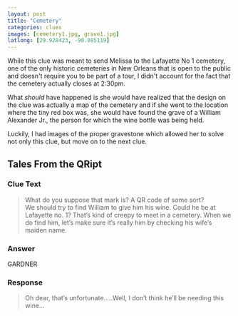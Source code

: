 ```yaml
---
layout: post
title: "Cemetery"
categories: clues
images: [cemetery1.jpg, grave1.jpg]
latlong: [29.928423, -90.085119]
---
```


While this clue was meant to send Melissa to the Lafayette No 1 cemetery, one of the only historic cemeteries in New Orleans that is open to the public and doesn't require you to be part of a tour, I didn't account for the fact that the cemetery actually closes at 2:30pm.

What *should* have happened is she would have realized that the design on the clue was actually a map of the cemetery and if she went to the location where the tiny red box was, she would have found the grave of a William Alexander Jr., the person for which the wine bottle was being held. 

Luckily, I had images of the proper gravestone which allowed her to solve not only this clue, but move on to the next clue.

<!--excerpt-->

## Tales From the QRipt

### Clue Text
>What do you suppose that mark is? A QR code of some sort?  
We should try to find William to give him his wine. Could he be at Lafayette no. 1? That’s kind of creepy to meet in a cemetery. When we do find him, let’s make sure it’s really him by checking his wife’s maiden name.

### Answer
GARDNER

### Response
>Oh dear, that’s unfortunate…..Well, I don’t think he’ll be needing this wine...
